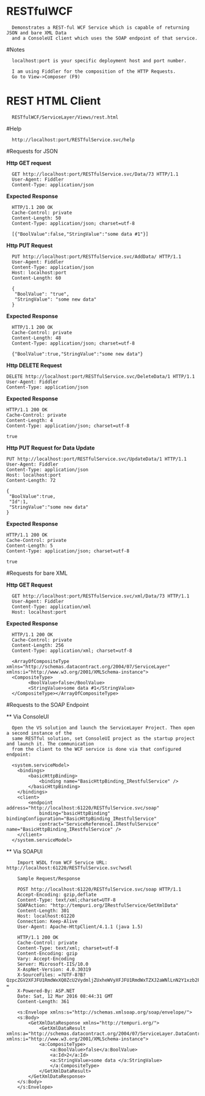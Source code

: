 # RESTfulWCF
      
      Demonstrates a REST-ful WCF Service which is capable of returning JSON and bare XML Data
	  and a ConsoleUI client which uses the SOAP endpoint of that service.

#Notes 

      localhost:port is your specific deployment host and port number.

      I am using Fiddler for the composition of the HTTP Requests. 
      Go to View->Composer (F9)
  
# REST HTML Client

      RESTfulWCF/ServiceLayer/Views/rest.html

#Help

      http://localhost:port/RESTfulService.svc/help

#Requests for JSON

**Http GET request**

      GET http://localhost:port/RESTfulService.svc/Data/73 HTTP/1.1
      User-Agent: Fiddler
      Content-Type: application/json

**Expected Response**

      HTTP/1.1 200 OK
      Cache-Control: private
      Content-Length: 50
      Content-Type: application/json; charset=utf-8
      
      [{"BoolValue":false,"StringValue":"some data #1"}]

**Http PUT Request**

      PUT http://localhost:port/RESTfulService.svc/AddData/ HTTP/1.1
      User-Agent: Fiddler
      Content-Type: application/json
      Host: localhost:port
      Content-Length: 60
      
      {
       "BoolValue": "true",
       "StringValue": "some new data"
      }

**Expected Response**

      HTTP/1.1 200 OK
      Cache-Control: private
      Content-Length: 48
      Content-Type: application/json; charset=utf-8
      
      {"BoolValue":true,"StringValue":"some new data"}

**Http DELETE Request**

	DELETE http://localhost:port/RESTfulService.svc/DeleteData/1 HTTP/1.1
	User-Agent: Fiddler
	Content-Type: application/json

**Expected Response**

	HTTP/1.1 200 OK
	Cache-Control: private
	Content-Length: 4
	Content-Type: application/json; charset=utf-8

	true
 
**Http PUT Request for Data Update**

	PUT http://localhost:port/RESTfulService.svc/UpdateData/1 HTTP/1.1
	User-Agent: Fiddler
	Content-Type: application/json
	Host: localhost:port
	Content-Length: 72

	{
	 "BoolValue":true,
	 "Id":1,
	 "StringValue":"some new data"
	} 
 
**Expected Response**

	HTTP/1.1 200 OK
	Cache-Control: private
	Content-Length: 5
	Content-Type: application/json; charset=utf-8

	true
 
#Requests for bare XML

**Http GET Request**

      GET http://localhost:port/RESTfulService.svc/xml/Data/73 HTTP/1.1
      User-Agent: Fiddler
      Content-Type: application/xml
      Host: localhost:port


**Expected Response**

      HTTP/1.1 200 OK
      Cache-Control: private
      Content-Length: 256
      Content-Type: application/xml; charset=utf-8
      
      <ArrayOfCompositeType xmlns="http://schemas.datacontract.org/2004/07/ServiceLayer" xmlns:i="http://www.w3.org/2001/XMLSchema-instance">
      <CompositeType>
            <BoolValue>false</BoolValue>
            <StringValue>some data #1</StringValue>
      </CompositeType></ArrayOfCompositeType>

#Requests to the SOAP Endpoint

** Via ConsoleUI

	  Open the VS solution and launch the ServiceLayer Project. Then open a second instance of the
	  same RESTful solution, set ConsoleUI project as the startup project and launch it. The communication
	  from the client to the WCF service is done via that configured endpoint:
	  
	  <system.serviceModel>
        <bindings>
            <basicHttpBinding>
                <binding name="BasicHttpBinding_IRestfulService" />
            </basicHttpBinding>
        </bindings>
        <client>
            <endpoint address="http://localhost:61220/RESTfulService.svc/soap"
                binding="basicHttpBinding" bindingConfiguration="BasicHttpBinding_IRestfulService"
                contract="ServiceReference1.IRestfulService" name="BasicHttpBinding_IRestfulService" />
        </client>
      </system.serviceModel>
	
** Via SOAPUI

		Import WSDL from WCF Service URL: http://localhost:61220/RESTfulService.svc?wsdl
		
		Sample Request/Response
		
		POST http://localhost:61220/RESTfulService.svc/soap HTTP/1.1
		Accept-Encoding: gzip,deflate
		Content-Type: text/xml;charset=UTF-8
		SOAPAction: "http://tempuri.org/IRestfulService/GetXmlData"
		Content-Length: 301
		Host: localhost:61220
		Connection: Keep-Alive
		User-Agent: Apache-HttpClient/4.1.1 (java 1.5)
		
		HTTP/1.1 200 OK
		Cache-Control: private
		Content-Type: text/xml; charset=utf-8
		Content-Encoding: gzip
		Vary: Accept-Encoding
		Server: Microsoft-IIS/10.0
		X-AspNet-Version: 4.0.30319
		X-SourceFiles: =?UTF-8?B?QzpcZGV2XFJFU1RmdWxXQ0ZcU2VydmljZUxheWVyXFJFU1RmdWxTZXJ2aWNlLnN2Y1xzb2Fw?=
		X-Powered-By: ASP.NET
		Date: Sat, 12 Mar 2016 08:44:31 GMT
		Content-Length: 361

		<s:Envelope xmlns:s="http://schemas.xmlsoap.org/soap/envelope/">
		<s:Body>
			<GetXmlDataResponse xmlns="http://tempuri.org/">
				<GetXmlDataResult xmlns:a="http://schemas.datacontract.org/2004/07/ServiceLayer.DataContract" xmlns:i="http://www.w3.org/2001/XMLSchema-instance">
				<a:CompositeType>
					<a:BoolValue>false</a:BoolValue>
					<a:Id>2</a:Id>
					<a:StringValue>some data </a:StringValue>
					</a:CompositeType>
				</GetXmlDataResult>
			</GetXmlDataResponse>
		</s:Body>
		</s:Envelope>

	  